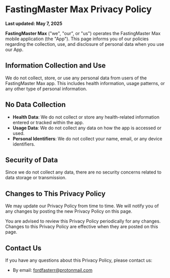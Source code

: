 # FastingMaster Max Privacy Policy

**Last updated: May 7, 2025**

**FastingMaster Max** ("we", "our", or "us") operates the FastingMaster Max mobile application (the "App"). This page informs you of our policies regarding the collection, use, and disclosure of personal data when you use our App.

## Information Collection and Use

We do not collect, store, or use any personal data from users of the FastingMaster Max app. This includes health information, usage patterns, or any other type of personal information.

## No Data Collection

- **Health Data**: We do not collect or store any health-related information entered or tracked within the app.
- **Usage Data**: We do not collect any data on how the app is accessed or used.
- **Personal Identifiers**: We do not collect your name, email, or any device identifiers.

## Security of Data

Since we do not collect any data, there are no security concerns related to data storage or transmission.

## Changes to This Privacy Policy

We may update our Privacy Policy from time to time. We will notify you of any changes by posting the new Privacy Policy on this page.

You are advised to review this Privacy Policy periodically for any changes. Changes to this Privacy Policy are effective when they are posted on this page.

## Contact Us

If you have any questions about this Privacy Policy, please contact us:  
- By email: fordfasterr@protonmail.com
